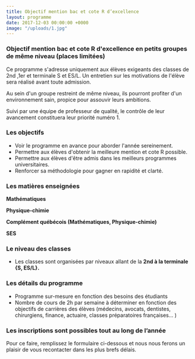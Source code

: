 ```yaml
---
title: Objectif mention bac et cote R d’excellence
layout: programme
date: 2017-12-03 00:00:00 +0000
image: "/uploads/1.jpg"
---
```

### Objectif mention bac et cote R d'excellence en petits groupes de même niveau (places limitées)

Ce programme s'adresse uniquement aux élèves exigeants des classes de  2nd ,1er et terminale S et ES/L. Un entretien sur les motivations de l'élève sera réalisé avant toute admission.

Au sein d'un groupe restreint de même niveau, ils pourront profiter d'un environnement sain, propice pour assouvir leurs ambitions.

Suivi par une équipe de professeur de qualité,  le contrôle de leur avancement constituera leur priorité numéro 1.

### Les objectifs

* Voir le programme en avance pour aborder l'année sereinement.
* Permettre aux élèves d'obtenir la meilleure mention et cote R possible.
* Permettre aux élèves d'être admis dans les meilleurs programmes universitaires.
* Renforcer sa méthodologie pour gagner en rapidité et clarté.

### Les matières enseignées

**Mathématiques**

**Physique-chimie**

**Complément québécois (Mathématiques, Physique-chimie)**

**SES**

### Le niveau des classes

* Les classes sont organisées par niveaux allant de la **2nd à la terminale {S, ES/L}.**

### Les détails du programme

* Programme sur-mesure en fonction des besoins des étudiants
* Nombre de cours de 2h par semaine à déterminer en fonction des objectifs de carrières des élèves (médecins, avocats, dentistes, chirurgiens, finance, actuaire, classes préparatoires françaises... )

### **Les inscriptions sont possibles tout au long de l’année**

Pour ce faire, remplissez le formulaire ci-dessous et nous nous ferons un plaisir de vous recontacter dans les plus brefs délais.